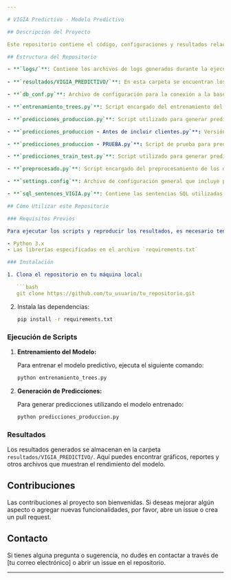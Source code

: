```yaml
---

# VIGÍA Predictivo - Modelo Predictivo

## Descripción del Proyecto

Este repositorio contiene el código, configuraciones y resultados relacionados con el proyecto **VIGÍA Predictivo**. El objetivo principal de este proyecto es desarrollar un modelo predictivo capaz de anticipar fallos en las CTOs (Caja Terminal Óptica) mediante el análisis de datos históricos y características técnicas relevantes.

## Estructura del Repositorio

- **`logs/`**: Contiene los archivos de logs generados durante la ejecución del código. Estos logs documentan el progreso y cualquier incidencia ocurrida durante los procesos de entrenamiento y predicción.
  
- **`resultados/VIGIA_PREDICTIVO/`**: En esta carpeta se encuentran los resultados obtenidos del modelo predictivo, incluyendo gráficos, reportes y otros archivos generados después de la ejecución.

- **`db_conf.py`**: Archivo de configuración para la conexión a la base de datos. Contiene los parámetros necesarios para acceder a los datos que alimentan el modelo.

- **`entrenamiento_trees.py`**: Script encargado del entrenamiento del modelo predictivo utilizando árboles de decisión. Este script realiza la preparación de los datos, entrena el modelo y guarda el modelo entrenado.

- **`predicciones_produccion.py`**: Script utilizado para generar predicciones en el entorno de producción. Este archivo es una versión refinada y optimizada para la ejecución en un entorno productivo.

- **`predicciones_produccion - Antes de incluir clientes.py`**: Versión anterior del script de predicciones en producción. Este archivo se mantiene para referencia histórica y comparativa.

- **`predicciones_produccion - PRUEBA.py`**: Script de prueba para predicciones en producción. Este archivo se utiliza para pruebas específicas y no se utiliza en el entorno de producción final.

- **`predicciones_train_test.py`**: Script utilizado para generar predicciones durante la fase de entrenamiento y prueba. Este archivo es clave para validar el rendimiento del modelo antes de su despliegue.

- **`preprocesado.py`**: Script encargado del preprocesamiento de los datos. Realiza tareas como la limpieza de datos, generación de nuevas características y cualquier otra transformación necesaria antes del entrenamiento.

- **`settings.config`**: Archivo de configuración general que incluye parámetros utilizados en distintos scripts del proyecto. Este archivo centraliza configuraciones como rutas de acceso a archivos, parámetros de modelos, entre otros.

- **`sql_sentences_VIGIA.py`**: Contiene las sentencias SQL utilizadas para extraer datos de la base de datos. Este script automatiza la recuperación de datos necesarios para el entrenamiento y predicciones del modelo.

## Cómo Utilizar este Repositorio

### Requisitos Previos

Para ejecutar los scripts y reproducir los resultados, es necesario tener instalado:

- Python 3.x
- Las librerías especificadas en el archivo `requirements.txt`

### Instalación

1. Clona el repositorio en tu máquina local:

   ```bash
   git clone https://github.com/tu_usuario/tu_repositorio.git
   ```

2. Instala las dependencias:

   ```bash
   pip install -r requirements.txt
   ```

### Ejecución de Scripts

1. **Entrenamiento del Modelo:**

   Para entrenar el modelo predictivo, ejecuta el siguiente comando:

   ```bash
   python entrenamiento_trees.py
   ```

2. **Generación de Predicciones:**

   Para generar predicciones utilizando el modelo entrenado:

   ```bash
   python predicciones_produccion.py
   ```

### Resultados

Los resultados generados se almacenan en la carpeta `resultados/VIGIA_PREDICTIVO/`. Aquí puedes encontrar gráficos, reportes y otros archivos que muestran el rendimiento del modelo.

## Contribuciones

Las contribuciones al proyecto son bienvenidas. Si deseas mejorar algún aspecto o agregar nuevas funcionalidades, por favor, abre un issue o crea un pull request.

## Contacto

Si tienes alguna pregunta o sugerencia, no dudes en contactar a través de [tu correo electrónico] o abrir un issue en el repositorio.

---
```

